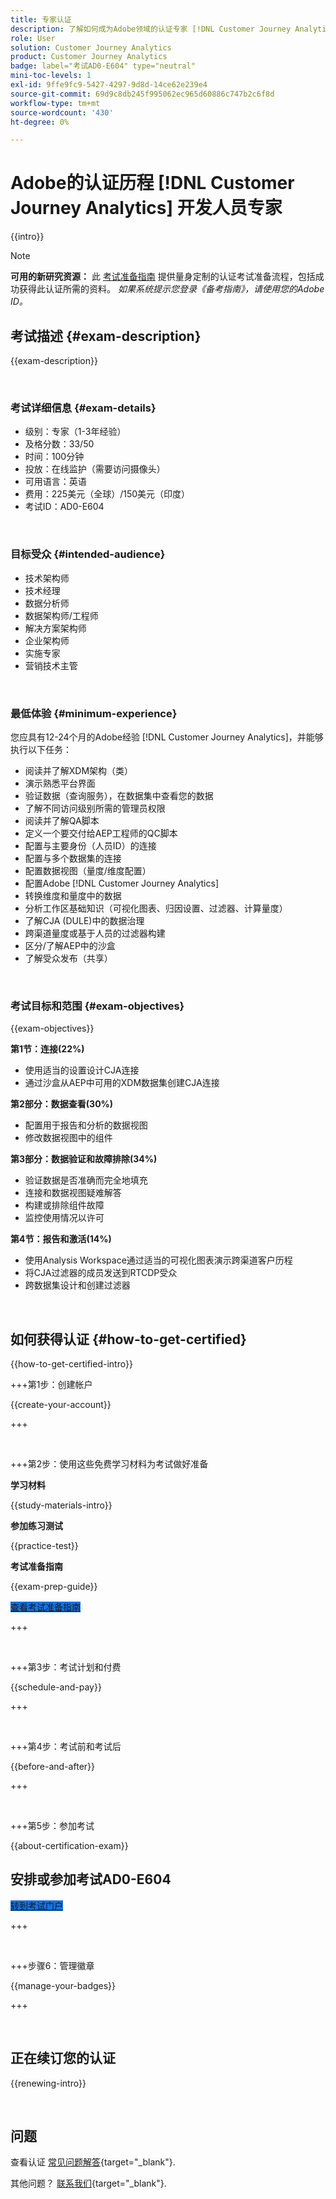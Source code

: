 ```yaml
---
title: 专家认证
description: 了解如何成为Adobe领域的认证专家 [!DNL Customer Journey Analytics]
role: User
solution: Customer Journey Analytics
product: Customer Journey Analytics
badge: label="考试AD0-E604" type="neutral"
mini-toc-levels: 1
exl-id: 9ffe9fc9-5427-4297-9d8d-14ce62e239e4
source-git-commit: 69d9c8db245f995062ec965d60886c747b2c6f8d
workflow-type: tm+mt
source-wordcount: '430'
ht-degree: 0%

---
```


# Adobe的认证历程 [!DNL Customer Journey Analytics] 开发人员专家

{{intro}}

>[!NOTE]
>
>**可用的新研究资源：** 此 [考试准备指南](https://app.rockinfo.com/courses/playScorm/376) 提供量身定制的认证考试准备流程，包括成功获得此认证所需的资料。 _如果系统提示您登录《备考指南》，请使用您的Adobe ID。_

## 考试描述 {#exam-description}

{{exam-description}}

<br>

### 考试详细信息 {#exam-details}

* 级别：专家（1-3年经验）
* 及格分数：33/50
* 时间：100分钟
* 投放：在线监护（需要访问摄像头）
* 可用语言：英语
* 费用：225美元（全球）/150美元（印度）
* 考试ID：AD0-E604

<br>

### 目标受众 {#intended-audience}

* 技术架构师
* 技术经理
* 数据分析师
* 数据架构师/工程师
* 解决方案架构师
* 企业架构师
* 实施专家
* 营销技术主管

<br>

### 最低体验 {#minimum-experience}

您应具有12-24个月的Adobe经验 [!DNL Customer Journey Analytics]，并能够执行以下任务：

* 阅读并了解XDM架构（类）
* 演示熟悉平台界面
* 验证数据（查询服务），在数据集中查看您的数据
* 了解不同访问级别所需的管理员权限
* 阅读并了解QA脚本
* 定义一个要交付给AEP工程师的QC脚本
* 配置与主要身份（人员ID）的连接
* 配置与多个数据集的连接
* 配置数据视图（量度/维度配置）
* 配置Adobe [!DNL Customer Journey Analytics]
* 转换维度和量度中的数据
* 分析工作区基础知识（可视化图表、归因设置、过滤器、计算量度）
* 了解CJA (DULE)中的数据治理
* 跨渠道量度或基于人员的过滤器构建
* 区分/了解AEP中的沙盒
* 了解受众发布（共享）

<br>

### 考试目标和范围 {#exam-objectives}

{{exam-objectives}}

**第1节：连接(22%)**

* 使用适当的设置设计CJA连接
* 通过沙盒从AEP中可用的XDM数据集创建CJA连接

**第2部分：数据查看(30%)**

* 配置用于报告和分析的数据视图
* 修改数据视图中的组件

**第3部分：数据验证和故障排除(34%)**

* 验证数据是否准确而完全地填充
* 连接和数据视图疑难解答
* 构建或排除组件故障
* 监控使用情况以许可

**第4节：报告和激活(14%)**

* 使用Analysis Workspace通过适当的可视化图表演示跨渠道客户历程
* 将CJA过滤器的成员发送到RTCDP受众
* 跨数据集设计和创建过滤器

<br>

## 如何获得认证 {#how-to-get-certified}

{{how-to-get-certified-intro}}

+++第1步：创建帐户

{{create-your-account}}

+++

<br>

+++第2步：使用这些免费学习材料为考试做好准备

**学习材料**

{{study-materials-intro}}

**参加练习测试**

{{practice-test}}

**考试准备指南**

{{exam-prep-guide}}

<a href="https://app.rockinfo.com/courses/playScorm/376" target="_blank" class="spectrum-Button spectrum-Button--fill spectrum-Button--accent spectrum-Button--sizeM is-margin-bottom-big-big at-element-click-tracking" style="background-color:#1473E6">

<span class="spectrum-Button-label has-no-wrap">
   查看考试准备指南
</span>
</a>

+++

<br>

+++第3步：考试计划和付费

{{schedule-and-pay}}

+++

<br>

+++第4步：考试前和考试后

{{before-and-after}}

+++

<br>

+++第5步：参加考试

{{about-certification-exam}}

## 安排或参加考试AD0-E604

<a href="https://www.certmetrics.com/adobe/candidate/examity_sso.aspx?eid=AD0-E604" target="_blank" class="spectrum-Button spectrum-Button--fill spectrum-Button--accent spectrum-Button--sizeM is-margin-bottom-big-big at-element-click-tracking" style="background-color:#1473E6">

<span class="spectrum-Button-label has-no-wrap">
   转到考试门户
</span>
</a>

+++

<br>

+++步骤6：管理徽章

{{manage-your-badges}}

+++

<br>

## 正在续订您的认证

{{renewing-intro}}

<br>

## 问题

查看认证 [常见问题解答](https://experienceleague.adobe.com/docs/certification/certification/faq.html){target="_blank"}.

其他问题？ [联系我们](mailto:certif@adobe.com){target="_blank"}.
